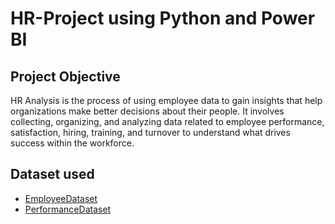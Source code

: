 # HR-Project using Python and Power BI
## Project Objective
HR Analysis is the process of using employee data to gain insights that help organizations make better decisions about their people. It involves collecting, organizing, and analyzing data related to employee 
performance, satisfaction, hiring, training, and turnover to understand what drives success within the 
workforce.
## Dataset used 
- <a href="https://github.com/Fatma-Elzahraa-Ahmed/HR-Project/blob/main/employee_Updatednew.csv">EmployeeDataset</a>
- <a href="https://github.com/Fatma-Elzahraa-Ahmed/HR-Project/blob/main/Performance_Updatednew.csv">PerformanceDataset</a>
